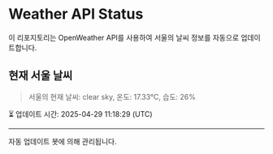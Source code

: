 
# Weather API Status

이 리포지토리는 OpenWeather API를 사용하여 서울의 날씨 정보를 자동으로 업데이트합니다.

## 현재 서울 날씨
> 서울의 현재 날씨: clear sky, 온도: 17.33°C, 습도: 26%

⏳ 업데이트 시간: 2025-04-29 11:18:29 (UTC)

---
자동 업데이트 봇에 의해 관리됩니다.
